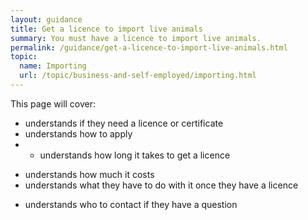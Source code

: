 ```yaml
---
layout: guidance
title: Get a licence to import live animals
summary: You must have a licence to import live animals.
permalink: /guidance/get-a-licence-to-import-live-animals.html
topic:
  name: Importing
  url: /topic/business-and-self-employed/importing.html
---
```


This page will cover:

- understands if they need a licence or certificate
- understands how to apply
- * understands how long it takes to get a licence
* understands how much it costs
* understands what they have to do with it once they have a licence
- understands who to contact if they have a question

